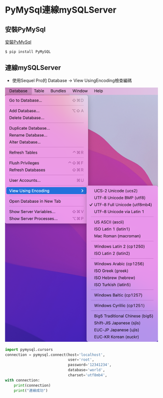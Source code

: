 # PyMySql連線mySQLServer

## 安裝PyMySql

[安裝PyMySql](https://pypi.org/project/PyMySQL/#installation)

```
$ pip install PyMySQL
```

## 連線mySQLServer

- 使用Sequel Pro的 Database -> View UsingEncoding檢查編碼

![](./images/pic1.png)


```python
import pymysql.cursors
connection = pymysql.connect(host='localhost',
                             user='root',
                             password='12341234',
                             database='world',
                             charset='utf8mb4',                             cursorclass=pymysql.cursors.DictCursor)
with connection:
    print(connection)
    print("連線成功")
```